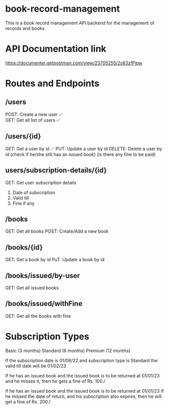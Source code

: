 <!-- # is for heading in the readme file  -->

# book-record-management
<!-- API is nothing but application interface, that is the routes used inside the server by front end to communicate with the server for the data stored on it -->

This is a book record management API backend for the management of records and books 

# API Documentation link 

https://documenter.getpostman.com/view/23705255/2s83zfPjpw
# Routes and Endpoints 
<!-- /users hi end point h abhi   -->
## /users               
POST: Create a new user ✅  
GET: Get all list of users ✅

<!-- ek id hoti h , jo har user ke liye different hoti h , this will be used like a dynamic route , qki we will be using the id variable , but hr user ke liye wo differently hoga , isliye dynamic -->

## /users/{id}
GET: Get a user by id ✅
PUT: Update a user by id 
DELETE: Delete a user by id (check if he/she still has an issued book) (is there any fine to be paid)
<!-- us user ko delete nhi krna jisne already book le rkhi h, ya fir jiske upr fine pending h  -->

## users/subscription-details/{id}
GET: Get user subscription details 
1. Date of subscription 
2. Valid till 
3. Fine if any 

## /books 
GET: Get all books 
POST: Create/Add a new book 

## /books/{id} 
GET: Get a book by id 
PuT: Update a book by id 


## /books/issued/by-user
GET: Get all issued books 

## /books/issued/withFine 
GET: Get all the books with fine 

# Subscription Types 
Basic (3 months)
Standard (6 months)
Premium (12 months)

If the subscription date is 01/08/22
and subscription type is Standard 
the valid till date will be 01/02/23

If he has an issued book and the issued book is to be returned at 01/01/23
and he misses it, then he gets a fine of Rs. 100./

If he has an issued book and the issued book is to be returned at 01/01/23
If he missed the date of return, and his subscription also expires, then he will get 
a fine of Rs. 200./



